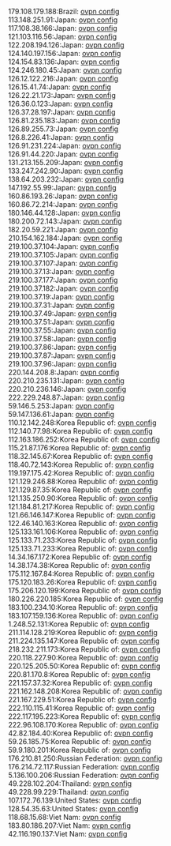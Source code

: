 179.108.179.188:Brazil: [ovpn config](vpn/179_108_179_188.ovpn)  
113.148.251.91:Japan: [ovpn config](vpn/113_148_251_91.ovpn)  
117.108.38.166:Japan: [ovpn config](vpn/117_108_38_166.ovpn)  
121.103.116.56:Japan: [ovpn config](vpn/121_103_116_56.ovpn)  
122.208.194.126:Japan: [ovpn config](vpn/122_208_194_126.ovpn)  
124.140.197.156:Japan: [ovpn config](vpn/124_140_197_156.ovpn)  
124.154.83.136:Japan: [ovpn config](vpn/124_154_83_136.ovpn)  
124.246.180.45:Japan: [ovpn config](vpn/124_246_180_45.ovpn)  
126.12.122.216:Japan: [ovpn config](vpn/126_12_122_216.ovpn)  
126.15.41.74:Japan: [ovpn config](vpn/126_15_41_74.ovpn)  
126.22.21.173:Japan: [ovpn config](vpn/126_22_21_173.ovpn)  
126.36.0.123:Japan: [ovpn config](vpn/126_36_0_123.ovpn)  
126.37.28.197:Japan: [ovpn config](vpn/126_37_28_197.ovpn)  
126.81.235.183:Japan: [ovpn config](vpn/126_81_235_183.ovpn)  
126.89.255.73:Japan: [ovpn config](vpn/126_89_255_73.ovpn)  
126.8.226.41:Japan: [ovpn config](vpn/126_8_226_41.ovpn)  
126.91.231.224:Japan: [ovpn config](vpn/126_91_231_224.ovpn)  
126.91.44.220:Japan: [ovpn config](vpn/126_91_44_220.ovpn)  
131.213.155.209:Japan: [ovpn config](vpn/131_213_155_209.ovpn)  
133.247.242.90:Japan: [ovpn config](vpn/133_247_242_90.ovpn)  
138.64.203.232:Japan: [ovpn config](vpn/138_64_203_232.ovpn)  
147.192.55.99:Japan: [ovpn config](vpn/147_192_55_99.ovpn)  
160.86.193.26:Japan: [ovpn config](vpn/160_86_193_26.ovpn)  
160.86.72.214:Japan: [ovpn config](vpn/160_86_72_214.ovpn)  
180.146.44.128:Japan: [ovpn config](vpn/180_146_44_128.ovpn)  
180.200.72.143:Japan: [ovpn config](vpn/180_200_72_143.ovpn)  
182.20.59.221:Japan: [ovpn config](vpn/182_20_59_221.ovpn)  
210.154.162.184:Japan: [ovpn config](vpn/210_154_162_184.ovpn)  
219.100.37.104:Japan: [ovpn config](vpn/219_100_37_104.ovpn)  
219.100.37.105:Japan: [ovpn config](vpn/219_100_37_105.ovpn)  
219.100.37.107:Japan: [ovpn config](vpn/219_100_37_107.ovpn)  
219.100.37.13:Japan: [ovpn config](vpn/219_100_37_13.ovpn)  
219.100.37.177:Japan: [ovpn config](vpn/219_100_37_177.ovpn)  
219.100.37.182:Japan: [ovpn config](vpn/219_100_37_182.ovpn)  
219.100.37.19:Japan: [ovpn config](vpn/219_100_37_19.ovpn)  
219.100.37.31:Japan: [ovpn config](vpn/219_100_37_31.ovpn)  
219.100.37.49:Japan: [ovpn config](vpn/219_100_37_49.ovpn)  
219.100.37.51:Japan: [ovpn config](vpn/219_100_37_51.ovpn)  
219.100.37.55:Japan: [ovpn config](vpn/219_100_37_55.ovpn)  
219.100.37.58:Japan: [ovpn config](vpn/219_100_37_58.ovpn)  
219.100.37.86:Japan: [ovpn config](vpn/219_100_37_86.ovpn)  
219.100.37.87:Japan: [ovpn config](vpn/219_100_37_87.ovpn)  
219.100.37.96:Japan: [ovpn config](vpn/219_100_37_96.ovpn)  
220.144.208.8:Japan: [ovpn config](vpn/220_144_208_8.ovpn)  
220.210.235.131:Japan: [ovpn config](vpn/220_210_235_131.ovpn)  
220.210.236.146:Japan: [ovpn config](vpn/220_210_236_146.ovpn)  
222.229.248.87:Japan: [ovpn config](vpn/222_229_248_87.ovpn)  
59.146.5.253:Japan: [ovpn config](vpn/59_146_5_253.ovpn)  
59.147.136.61:Japan: [ovpn config](vpn/59_147_136_61.ovpn)  
110.12.142.248:Korea Republic of: [ovpn config](vpn/110_12_142_248.ovpn)  
112.140.77.98:Korea Republic of: [ovpn config](vpn/112_140_77_98.ovpn)  
112.163.186.252:Korea Republic of: [ovpn config](vpn/112_163_186_252.ovpn)  
115.21.87.176:Korea Republic of: [ovpn config](vpn/115_21_87_176.ovpn)  
118.32.145.67:Korea Republic of: [ovpn config](vpn/118_32_145_67.ovpn)  
118.40.72.143:Korea Republic of: [ovpn config](vpn/118_40_72_143.ovpn)  
119.197.175.42:Korea Republic of: [ovpn config](vpn/119_197_175_42.ovpn)  
121.129.246.88:Korea Republic of: [ovpn config](vpn/121_129_246_88.ovpn)  
121.129.87.35:Korea Republic of: [ovpn config](vpn/121_129_87_35.ovpn)  
121.135.250.90:Korea Republic of: [ovpn config](vpn/121_135_250_90.ovpn)  
121.184.81.217:Korea Republic of: [ovpn config](vpn/121_184_81_217.ovpn)  
121.66.146.147:Korea Republic of: [ovpn config](vpn/121_66_146_147.ovpn)  
122.46.140.163:Korea Republic of: [ovpn config](vpn/122_46_140_163.ovpn)  
125.133.161.106:Korea Republic of: [ovpn config](vpn/125_133_161_106.ovpn)  
125.133.71.233:Korea Republic of: [ovpn config](vpn/125_133_71_233.ovpn)  
125.133.71.233:Korea Republic of: [ovpn config](vpn/125_133_71_233.ovpn)  
14.34.167.172:Korea Republic of: [ovpn config](vpn/14_34_167_172.ovpn)  
14.38.174.38:Korea Republic of: [ovpn config](vpn/14_38_174_38.ovpn)  
175.112.167.84:Korea Republic of: [ovpn config](vpn/175_112_167_84.ovpn)  
175.120.183.26:Korea Republic of: [ovpn config](vpn/175_120_183_26.ovpn)  
175.206.120.199:Korea Republic of: [ovpn config](vpn/175_206_120_199.ovpn)  
180.226.220.185:Korea Republic of: [ovpn config](vpn/180_226_220_185.ovpn)  
183.100.234.10:Korea Republic of: [ovpn config](vpn/183_100_234_10.ovpn)  
183.107.159.136:Korea Republic of: [ovpn config](vpn/183_107_159_136.ovpn)  
1.248.52.131:Korea Republic of: [ovpn config](vpn/1_248_52_131.ovpn)  
211.114.128.219:Korea Republic of: [ovpn config](vpn/211_114_128_219.ovpn)  
211.224.135.147:Korea Republic of: [ovpn config](vpn/211_224_135_147.ovpn)  
218.232.211.173:Korea Republic of: [ovpn config](vpn/218_232_211_173.ovpn)  
220.118.227.90:Korea Republic of: [ovpn config](vpn/220_118_227_90.ovpn)  
220.125.205.50:Korea Republic of: [ovpn config](vpn/220_125_205_50.ovpn)  
220.81.170.8:Korea Republic of: [ovpn config](vpn/220_81_170_8.ovpn)  
221.157.37.32:Korea Republic of: [ovpn config](vpn/221_157_37_32.ovpn)  
221.162.148.208:Korea Republic of: [ovpn config](vpn/221_162_148_208.ovpn)  
221.167.229.51:Korea Republic of: [ovpn config](vpn/221_167_229_51.ovpn)  
222.110.115.41:Korea Republic of: [ovpn config](vpn/222_110_115_41.ovpn)  
222.117.195.223:Korea Republic of: [ovpn config](vpn/222_117_195_223.ovpn)  
222.96.108.170:Korea Republic of: [ovpn config](vpn/222_96_108_170.ovpn)  
42.82.184.40:Korea Republic of: [ovpn config](vpn/42_82_184_40.ovpn)  
59.26.185.75:Korea Republic of: [ovpn config](vpn/59_26_185_75.ovpn)  
59.9.180.201:Korea Republic of: [ovpn config](vpn/59_9_180_201.ovpn)  
176.210.81.250:Russian Federation: [ovpn config](vpn/176_210_81_250.ovpn)  
176.214.72.117:Russian Federation: [ovpn config](vpn/176_214_72_117.ovpn)  
5.136.100.206:Russian Federation: [ovpn config](vpn/5_136_100_206.ovpn)  
49.228.102.204:Thailand: [ovpn config](vpn/49_228_102_204.ovpn)  
49.228.99.229:Thailand: [ovpn config](vpn/49_228_99_229.ovpn)  
107.172.76.139:United States: [ovpn config](vpn/107_172_76_139.ovpn)  
128.54.35.63:United States: [ovpn config](vpn/128_54_35_63.ovpn)  
118.68.15.68:Viet Nam: [ovpn config](vpn/118_68_15_68.ovpn)  
183.80.186.207:Viet Nam: [ovpn config](vpn/183_80_186_207.ovpn)  
42.116.190.137:Viet Nam: [ovpn config](vpn/42_116_190_137.ovpn)  
